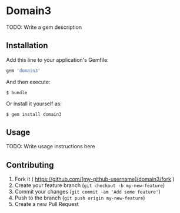 # Domain3

TODO: Write a gem description

## Installation

Add this line to your application's Gemfile:

```ruby
gem 'domain3'
```

And then execute:

    $ bundle

Or install it yourself as:

    $ gem install domain3

## Usage

TODO: Write usage instructions here

## Contributing

1. Fork it ( https://github.com/[my-github-username]/domain3/fork )
2. Create your feature branch (`git checkout -b my-new-feature`)
3. Commit your changes (`git commit -am 'Add some feature'`)
4. Push to the branch (`git push origin my-new-feature`)
5. Create a new Pull Request
